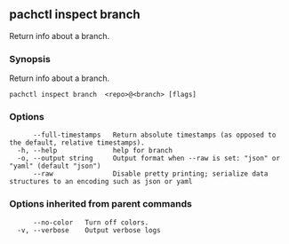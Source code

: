 ## pachctl inspect branch

Return info about a branch.

### Synopsis

Return info about a branch.

```
pachctl inspect branch  <repo>@<branch> [flags]
```

### Options

```
      --full-timestamps   Return absolute timestamps (as opposed to the default, relative timestamps).
  -h, --help              help for branch
  -o, --output string     Output format when --raw is set: "json" or "yaml" (default "json")
      --raw               Disable pretty printing; serialize data structures to an encoding such as json or yaml
```

### Options inherited from parent commands

```
      --no-color   Turn off colors.
  -v, --verbose    Output verbose logs
```

